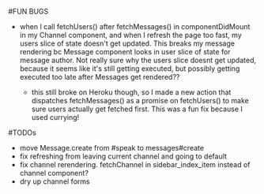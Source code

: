 #FUN BUGS
  * when I call fetchUsers() after fetchMessages() in componentDidMount in my Channel component, and when I refresh the page too fast, my users slice of state doesn't get updated. This breaks my message rendering bc Message component looks in user slice of state for message author. Not really sure why the users slice doesnt get updated, because it seems like it's still getting executed, but possibly getting executed too late after Messages get rendered??

    * this still broke on Heroku though, so I made a new action that dispatches fetchMessages() as a promise on fetchUsers() to make sure users actually get fetched first. This was a fun fix because I used currying!




#TODOs
  * move Message.create from #speak to messages#create
  * fix refreshing from leaving current channel and going to default
  * fix channel rerendering. fetchChannel in sidebar_index_item instead of channel component?
  * dry up channel forms 
